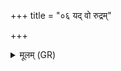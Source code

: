 +++
title = "०६ यद् वो रुद्रम्"

+++
<details><summary>मूलम् (GR)</summary>

यद् वो रुद्रं पितरः सोम्यं च +++(read mudraṃ with ŚS)+++  
तेनो सचध्वं स्वयशसो हि भूत ।  
ते अर्वाणः कवय आ शृणोत  
सुविदत्रा विदथे हूयमानाः ॥
</details>